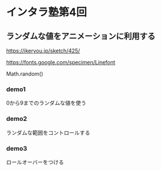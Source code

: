 # インタラ塾第4回

## ランダムな値をアニメーションに利用する

https://ikeryou.jp/sketch/425/

https://fonts.google.com/specimen/Linefont

Math.random()


### demo1
0から9までのランダムな値を使う

### demo2
ランダムな範囲をコントロールする

### demo3
ロールオーバーをつける
